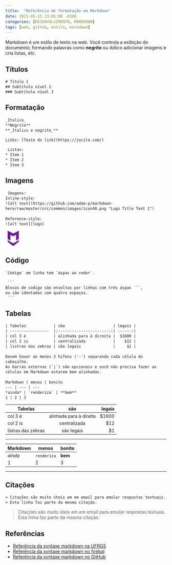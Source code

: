 ```yaml
---
title:  "Referência de formatação em Markdown"
date: 2021-05-15 23:05:00 -0300
categories: [DESENVOLVIMENTO, MARKDOWN]
tags: [web, github, estilo, markdown]
---
```

Markdown é um estilo de texto na web. Você controla a exibição do documento; formando palavras como **negrito** ou _itálico_ adicionar imagens e cria listas, etc.

## Títulos
```
# Título 1
## Subtítulo nível 2
### Subtítulo nível 3
```
## Formatação
```
_Italico_
**Negrito**
**_Italico e negrito_**
```
```
Links: [Texto do link](https://jocile.com/)
```
```
 Listas:
* Item 1
* Item 2
* Item 3
```

## Imagens

```
 Imagens:
Inline-style: 
![alt text](https://github.com/adam-p/markdown-here/raw/master/src/common/images/icon48.png "Logo Title Text 1")

Reference-style: 
![alt text][logo]

```
![alt text](https://github.com/adam-p/markdown-here/raw/master/src/common/images/icon48.png "Logo Title Text 1")

## Código
```
`Código` em linha tem `áspas ao redor`.
 ```
     ```
    Blocos de código são envoltas por linhas com três áspas ```, 
    ou são identadas com quatro espaços.
     ```

## Tabelas

```
| Tabelas            | são                     | legais |
| -----------------  |:-----------------------:| ------:|
| col 3 é            | alinhada para à direita |  $1600 |
| col 2 is           | centralizada            |    $12 |
| listras das zebras | são legais              |     $1 |

Devem haver ao menos 3 hifens ('-') separando cada célula do cabeçalho.
As barras externas (`|`) são opcionais e você não precisa fazer as células em Markdown estarem bem alinhadas.

Markdown | menos | bonito
--- | --- | ---
*ainda* | `renderiza` | **bem**
1 | 2 | 3

```

| Tabelas            | são                     | legais |
| -----------------  |:-----------------------:| ------:|
| col 3 é            | alinhada para à direita |  $1600 |
| col 2 is           | centralizada            |    $12 |
| listras das zebras | são legais              |     $1 |

---

Markdown | menos | bonito
--- | --- | ---
*ainda* | `renderiza` | **bem**
1 | 2 | 3

---

## Citações

```
> Citações são muito úteis em em email para emular respostas textuais.
> Esta linha faz parte da mesma citação.
```
> Citações são muito úteis em em email para emular respostas textuais.
> Esta linha faz parte da mesma citação.


## Referências
* [Referência da syntaxe markdown na UFRGS](http://www.if.ufrgs.br/fis01069/sintaxemarkdown.html)
* [Referência da syntaxe markdown no firebal](https://daringfireball.net/projects/markdown/syntax)
* [Referência da syntaxe markdown no GitHub](https://guides.github.com/pdfs/markdown-cheatsheet-online.pdf)
